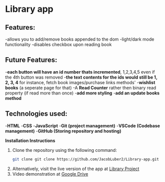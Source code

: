 # Library app 

## Features:

-allows you to add/remove books appended to the dom
-light/dark mode functionality
-disables checkbox upon reading book

## Future Features:

-**each button will have an id number thats incremented**, 1,2,3,4,5 even if the 4th button was removed
-**the text contents for the ids would still be 1, 2, 3, 4** for instance, fetch book images/purchase links methods' 
-**wishlist books** (a seperate page for that)
-A **Read Counter** rather then binary read property (if read more than once) 
-**add more styling**
-**add an update books method**

## Technologies used:
-**HTML**
-**CSS**
-**JavaScript**
-**Git (project management)**
-**VSCode (Codebase management)**
-**GitHub (Storing repository and hosting)**

**Installation Instructions**

1. Clone the repository using the following command:
   ```bash
   git clone git clone https://github.com/JacobLuber2/Library-app.git
2. Alternatively, visit the live version of the app at [Library Project](https://jacobluber2.github.io/Library-app/)
3. Video demonstration at [Google Drive](https://drive.google.com/drive/folders/1WPtrEO1JeMeknNhpuNRsf7SndHTUCeuy)


